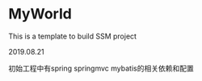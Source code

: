 # MyWorld
This is a template to build SSM project

2019.08.21

初始工程中有spring springmvc mybatis的相关依赖和配置

